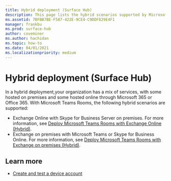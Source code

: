 ```yaml
---
title: Hybrid deployment (Surface Hub)
description: This page lists the hybrid scenarios supported by Microsoft Teams Rooms.
ms.assetid: 7BFBB7BE-F587-422E-9CE4-C9DDF829E4F1
manager: frankbu
ms.prod: surface-hub
author: coveminer
ms.author: hachidan
ms.topic: how-to
ms.date: 04/01/2021
ms.localizationpriority: medium
---
```


# Hybrid deployment (Surface Hub)

In a hybrid deployment,your organization has a mix of services, with some hosted on premises and some hosted online through Microsoft 365 or Office 365. With Microsoft Teams Rooms, the following hybrid scenarios are supported:

- Exchange Online with Skype for Business Server on premises. For more information, see [Deploy Microsoft Teams Rooms with Exchange Online (Hybrid)](https://learn.microsoft.com/microsoftteams/rooms/with-exchange-online).
- Exchange on premises with Microsoft Teams or Skype for Business Online. For more information, see [Deploy Microsoft Teams Rooms with Exchange on premises (Hybrid)](https://learn.microsoft.com/microsoftteams/rooms/with-exchange-on-premises).

## Learn more

- [Create and test a device account](create-and-test-a-device-account-surface-hub.md)